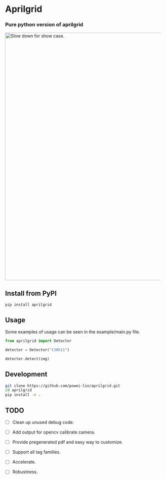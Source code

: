 # Aprilgrid

### Pure python version of aprilgrid

<img src="example/showcase.avif" width="800" alt="Slow down for show case.">

## Install from PyPI
```
pip install aprilgrid
```

## Usage
Some examples of usage can be seen in the example/main.py file.

```py
from aprilgrid import Detector

detector = Detector("t36h11")

detector.detect(img)
```
## Development
```sh
git clone https://github.com/powei-lin/aprilgrid.git
cd aprilgrid
pip install -e .
```

## TODO
- [ ] Clean up unused debug code.
- [ ] Add output for opencv calibrate camera.
- [ ] Provide pregenerated pdf and easy way to customize.
- [ ] Support all tag families.
- [ ] Accelerate.
- [ ] Robustness.

